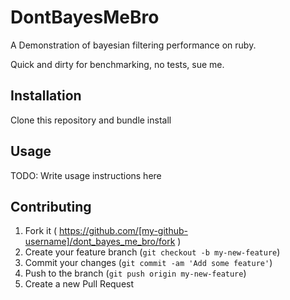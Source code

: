# DontBayesMeBro

A Demonstration of bayesian filtering performance on ruby.

Quick and dirty for benchmarking, no tests, sue me.

## Installation

Clone this repository and bundle install

## Usage

TODO: Write usage instructions here

## Contributing

1. Fork it ( https://github.com/[my-github-username]/dont_bayes_me_bro/fork )
2. Create your feature branch (`git checkout -b my-new-feature`)
3. Commit your changes (`git commit -am 'Add some feature'`)
4. Push to the branch (`git push origin my-new-feature`)
5. Create a new Pull Request

